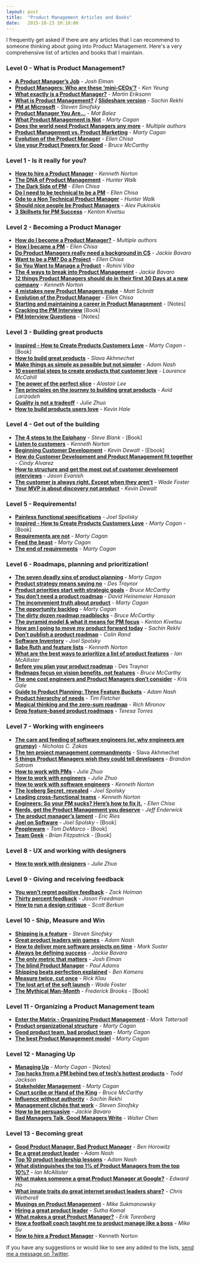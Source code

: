```yaml
---
layout: post
title:  "Product Management Articles and Books"
date:   2015-10-23 10:18:00
---
```


I frequently get asked if there are any articles that I can recommend to someone thinking about going into Product Management. Here's a very comprehensive list of articles and books that I maintain.

<!--more-->

### Level 0 - What is Product Management?

*   **[A Product Manager’s Job](https://medium.com/@joshelman/a-product-managers-job-63c09a43d0ec)** - _Josh Elman_
*   **[Product Managers: Who are these ‘mini-CEOs’?](http://thenextweb.com/insider/2013/10/12/product-managers-mini-ceos/)** - _Ken Yeung_
*   **[What exactly is a Product Manager?](http://www.mindtheproduct.com/2011/10/what-exactly-is-a-product-manager/)** - _Martin Eriksonn_
*   **[What is Product Management?](http://www.sachinrekhi.com/blog/2013/01/28/what-is-product-management)** **/** **[Slideshare version](http://www.sachinrekhi.com/blog/2013/08/25/presentation-what-is-product-management)** _- Sachin Rekhi_
*   **[PM at Microsoft](http://blogs.msdn.com/b/techtalk/archive/2005/12/16/504872.aspx)** - _Steven Sinofsky_
*   **[Product Manager You Are…](https://medium.com/@matbalez/product-manager-you-are-664d83ee702e)** - _Mat Balez_
*   **[What Product Management is Not](http://www.svpg.com/what-product-management-is-not/)** - _Marty Cagan_
*   **[Does the world need Product Managers any more](http://branch.com/b/does-the-world-need-product-managers-any-more)** - _Multiple authors_
*   **[Product Management vs. Product Marketing](http://www.svproduct.com/product-management-vs-product-marketing/)** - _Marty Cagan_
*   **[Evolution of the Product Manager](http://queue.acm.org/detail.cfm?id=2683579)** - _Ellen Chisa_
*   **[Use your Product Powers for Good](http://www.productpowers.com/blog/use-your-product-powers-for-good.html)** - _Bruce McCarthy_


### Level 1 - Is it really for you?

*   **[How to hire a Product Manager](https://www.kennethnorton.com/essays/productmanager.html)** - _Kenneth Norton_
*   **[The DNA of Product Management](https://www.linkedin.com/pulse/article/20121102003945-7298-the-dna-of-product-management)** - _Hunter Walk_
*   **[The Dark Side of PM](http://blog.ellenchisa.com/2014/02/20/the-dark-side-of-pm/)** - _Ellen Chisa_
*   **[Do I need to be technical to be a PM](http://blog.ellenchisa.com/2014/10/04/need-technical-pm/)** - _Ellen Chisa_
*   **[Ode to a Non Technical Product Manager](https://medium.com/@hunterwalk/ode-to-a-non-technical-product-manager-7776efb98acd)** - _Hunter Walk_
*   **[Should nice people be Product Managers](https://www.rallydev.com/community/agile/should-nice-people-be-product-managers)** - _Alex Pukinskis_
*   **[3 Skillsets for PM Success](http://blog.kentonkivestu.com/3-skillsets-for-PM-success)** - _Kenton Kivetsu_

### Level 2 - Becoming a Product Manager

*   **[How do I become a Product Manager?](https://www.quora.com/How-do-I-become-a-product-manager-2)** - _Multiple authors_
*   **[How I became a PM](http://blog.ellenchisa.com/2014/01/10/how-i-became-a-pm/)** - _Ellen Chisa_
*   **[Do Product Managers really need a background in CS](https://pmblog.quora.com/Do-Product-Managers-really-need-a-background-in-CS)** - _Jackie Bavaro_
*   **[Want to be a PM? Do a Project](http://blog.ellenchisa.com/2014/01/28/want-to-be-a-pm-do-a-project/)** - _Ellen Chisa_
*   **[So You Want to Manage a Product](https://medium.com/@rohinivibha/so-you-want-to-manage-a-product-c664ba7e5138)** - _Rohini Viba_
*   **[The 4 ways to break into Product Management](https://pmblog.quora.com/The-4-ways-to-Break-into-Product-Management)** - _Jackie Bavaro_
*   **[12 things Product Managers should do in their first 30 Days at a new company](http://www.gv.com/lib/12-things-product-managers-should-do-in-their-first-30-days-at-a-new-company)** - _Kenneth Norton_
*   **[4 mistakes new Product Managers make](http://dev.hubspot.com/blog/4-mistakes-new-product-managers-make)** - _Matt Schnitt_
*   **[Evolution of the Product Manager](http://queue.acm.org/detail.cfm?id=2683579)** - _Ellen Chisa_
*   **[Starting and maintaining a career in Product Management](https://www.evernote.com/shard/s42/sh/d7871026-62d0-4f86-91c6-00859a3cbed8/d04db0be6722dfa3a2f186bb3542f7aa)** - [Notes]
*   **[Cracking the PM Interview](http://www.amazon.com/gp/product/0984782818/ref=as_li_ss_tl?ie=UTF8&camp=1789&creative=390957&creativeASIN=0984782818&linkCode=as2&tag=httpstwit071f-20)** [Book]
*   **[PM Interview Questions](https://www.evernote.com/shard/s42/sh/9224e105-307a-42be-9647-fe3f3beee2cc/1b7159da59af5c465cafcbe5fb8ff673)** - [Notes]

### Level 3 - Building great products

*   **[Inspired - How to Create Products Customers Love](http://www.amazon.com/gp/product/B001AQ95UY?btkr=1)** - _Marty Cagan_ - [Book]
*   **[How to build great products](http://www.defmacro.org/2013/09/26/products.html)** - _Slava Akhmechet_
*   **[Make things as simple as possible but not simpler](http://blog.adamnash.com/2013/09/25/make-things-as-simple-as-possible-but-not-simpler/)** - _Adam Nash_
*   **[10 essential steps to create products that customer love](http://welovelean.wordpress.com/2013/07/06/10-essential-steps-to-create-products-that-customers-love/)** - _Laurence McCahill_
*   **[The power of the perfect slice](http://www.mindtheproduct.com/2013/03/the-power-of-the-perfect-slice/)** - _Alastair Lee_
*   **[Ten principles on the journey to building great products](http://www.forbes.com/sites/avidlarizadeh/2014/05/23/ten-principles-on-the-journey-to-building-great-products/)** - _Avid Larizadeh_
*   **[Quality is not a tradeoff](https://medium.com/the-year-of-the-looking-glass/quality-is-not-a-tradeoff-bcddf7c85553)** - _Julie Zhuo_
*   **[How to build products users love](http://startupclass.samaltman.com/courses/lec07/)** - _Kevin Hale_

### Level 4 - Get out of the building

*   **[The 4 steps to the Epiphany](http://www.amazon.com/Four-Steps-Epiphany-Steve-Blank/dp/0989200507)** - _Steve Blank_ - [Book]
*   **[Listen to customers](https://www.kennethnorton.com/essays/listentocustomers.html)** - _Kenneth Norton_
*   **[Beginning Customer Development](https://app.convertkit.com/kevindewalt/beginning-customer-development_ebook)** - _Kevin Dewalt_ - [Ebook]
*   **[How do Customer Development and Product Management fit together](http://www.cindyalvarez.com/lean/how-do-customer-development-and-product-management-fit-together-2014)** - _Cindy Alvarez_
*   **[How to structure and get the most out of customer development interviews](http://jasonevanish.com/2012/01/18/how-to-structure-and-get-the-most-out-of-customer-development-interviews/)** - _Jason Evanish_
*   **[The customer is always right. Except when they aren’t](http://wadefoster.net/post/57403834478/the-customer-is-always-right-except-when-they-arent)** - _Wade Foster_
*   **[Your MVP is about discovery not product](http://kevindewalt.com/2013/07/14/your-mvp-is-about-discovery-not-product/)** - _Kevin Dewalt_

### Level 5 - Requirements!

*   **[Painless functional specifications](http://www.joelonsoftware.com/articles/fog0000000036.html)** - _Joel Spolsky_
*   **[Inspired - How to Create Products Customers Love](http://www.amazon.com/gp/product/B001AQ95UY?btkr=1)** - _Marty Cagan_ - [Book]
*   **[Requirements are not](http://www.svpg.com/requirements-are-not/)** - _Marty Cagan_
*   **[Feed the beast](http://www.svpg.com/feed-the-beast/)** - _Marty Cagan_
*   **[The end of requirements](http://www.svpg.com/the-end-of-requirements/)** - _Marty Cagan_

### Level 6 - Roadmaps, planning and prioritization!

*   **[The seven deadly sins of product planning](http://svpg.com/the-seven-deadly-sins-of-product-planning/)** - _Marty Cagan_
*   **[Product strategy means saying no](http://blog.intercom.io/product-strategy-means-saying-no/)** - _Des Traynor_
*   **[Product priorities start with strategic goals](http://www.productpowers.com/blog/product-priorities-start-with-strategic-goals.html)** - _Bruce McCarthy_
*   **[You don’t need a product roadmap](https://signalvnoise.com/posts/694-you-dont-need-a-product-road-map)** - _David Heinemeier Hansson_
*   **[The inconvenient truth about product](http://www.svpg.com/the-inconvenient-truth-about-product/)** - _Marty Cagan_
*   **[The opportunity backlog](http://www.svproduct.com/the-opportunity-backlog/)** - _Marty Cagan_
*   **[The dirty dozen roadmap roadblocks](http://www.productpowers.com/blog/the-dirty-dozen-roadmap-roadblocks.html)** - _Bruce McCarthy_
*   **[The pyramid model & what it means for PM focus](http://blog.kentonkivestu.com/product-focus)** - _Kenton Kivetsu_
*   **[How am I going to move my product forward today](http://www.sachinrekhi.com/blog/2013/03/04/how-am-i-going-to-move-my-product-forward-today)** - _Sachin Rekhi_
*   **[Don’t publish a product roadmap](http://dataerous.com/post/51810660125/dont-publish-a-product-roadmap)** - _Colin Rand_
*   **[Software Inventory](http://www.joelonsoftware.com/items/2012/07/09.html)** - _Joel Spolsky_
*   **[Babe Ruth and feature lists](https://medium.com/bringing-the-donuts/babe-ruth-and-feature-lists-1818bb8c6ca8)** - _Kenneth Norton_
*   **[What are the best ways to prioritize a list of product features](https://www.quora.com/What-are-the-best-ways-to-prioritize-a-list-of-product-features)** - _Ian McAllister_
*   **[Before you plan your product roadmap](http://blog.intercom.io/before-you-plan-your-product-roadmap/)** - Des Traynor
*   **[Rodmaps focus on vision benefits, not features](http://www.productpowers.com/blog/roadmaps-focus-on-vision-benefits-not-features.html)** - _Bruce McCarthy_
*   **[The one cost engineers and Product Managers don’t consider](http://firstround.com/article/The-one-cost-engineers-and-product-managers-dont-consider)** - _Kris Gale_
*   **[Guide to Product Planning: Three Feature Buckets](http://blog.adamnash.com/2009/07/22/guide-to-product-planning-three-feature-buckets/)** - _Adam Nash_
*   **[Product hierarchy of needs](http://blog.relateiq.com/product-hierarchy-needs/)** - _Tim Fletcher_
*   **[Magical thinking and the zero-sum roadmap](http://www.mironov.com/magical_thinking/)** - _Rich Mironov_
*   **[Drop feature-based product roadmaps](http://www.producttalk.org/2014/04/drop-feature-based-product-roadmaps/)** - _Teresa Torres_

### Level 7 - Working with engineers

*   **[The care and feeding of software engineers (or, why engineers are grumpy)](http://www.nczonline.net/blog/2012/06/12/the-care-and-feeding-of-software-engineers-or-why-engineers-are-grumpy/)** - _Nicholas C. Zakas_
*   **[The ten project management commandments](http://www.defmacro.org/2013/06/03/engineering-commandments.html)** - Slava Akhmechet
*   **[5 things Product Managers wish they could tell developers](http://tech.pro/blog/1529/5-things-product-managers-wish-they-could-tell-developers)** - _Brandon Satrom_
*   **[How to work with PMs](https://medium.com/the-year-of-the-looking-glass/how-to-work-with-pms-3e852d5eccf5)** - _Julie Zhuo_
*   **[How to work with engineers](https://medium.com/the-year-of-the-looking-glass/how-to-work-with-engineers-a3163ff1eced)** - _Julie Zhuo_
*   **[How to work with software engineers](https://www.kennethnorton.com/essays/how-to-work-with-software-engineers.html)** - _Kenneth Norton_
*   **[The Iceberg Secret, revealed](http://www.joelonsoftware.com/articles/fog0000000356.html)** - _Joel Spolsky_
*   **[Leading cross-functional teams](https://www.kennethnorton.com/essays/leading-cross-functional-teams.html)** - _Kenneth Norton_
*   **[Engineers: So your PM sucks? Here’s how to fix it.](http://blog.ellenchisa.com/2014/07/20/engineers-pm-sucks-heres-fix/)** - _Ellen Chisa_
*   **[Nerds, get the Product Management you deserve](https://medium.com/@jeff7091/nerds-get-the-product-management-you-deserve-3bcf849394c2)** - _Jeff Enderwick_
*   **[The product manager’s lament](http://www.startuplessonslearned.com/2008/10/product-managers-lament.html)** - _Eric Ries_
*   **[Joel on Software](http://www.amazon.com/Joel-Software-Occasionally-Developers-Designers/dp/1590593898)** - _Joel Spolsky_ - [Book]
*   **[Peopleware](http://www.amazon.com/gp/product/0321934113/ref=pd_lpo_sbs_dp_ss_3?pf_rd_p=1944687462&pf_rd_s=lpo-top-stripe-1&pf_rd_t=201&pf_rd_i=0201835959&pf_rd_m=ATVPDKIKX0DER&pf_rd_r=1E20VC37Q8W2VN696453)** - _Tom DeMarco_ - [Book]
*   **[Team Geek](http://www.amazon.com/Team-Geek-Software-Developers-Working/dp/1449302440/ref=sr_1_1?s=books&ie=UTF8&qid=1414877530&sr=1-1&keywords=team+geek)** - _Brian Fitzpatrick_ - [Book]

### Level 8 - UX and working with designers

*   **[How to work with designers](https://medium.com/the-year-of-the-looking-glass/how-to-work-with-designers-6c975dede146)** - _Julie Zhuo_

### Level 9 - Giving and receiving feedback

*   **[You won’t regret positive feedback](http://zachholman.com/posts/positive-feedback/)** - _Zack Holman_
*   **[Thirty percent feedback](http://blog.42floors.com/thirty-percent-feedback/)** - _Jason Freedman_
*   **[How to run a design critique](http://scottberkun.com/essays/23-how-to-run-a-design-critique/)** - _Scott Berkun_

### Level 10 - Ship, Measure and Win

*   **[Shipping is a feature](http://a16z.com/2014/04/16/shipping-is-a-feature-some-guiding-principals-for-people-that-build-things/)** - _Steven Sinofsky_
*   **[Great product leaders win games](http://blog.adamnash.com/2012/02/29/great-product-leaders-win-games/)** - _Adam Nash_
*   **[How to deliver more software projects on time](http://www.inc.com/mark-suster/how-to-deliver-more-software-projects-on-time.html)** - _Mark Suster_
*   **[Always be defining success](https://pmblog.quora.com/Always-Be-Defining-Success)** - _Jackie Bavaro_
*   **[The only metric that matters](https://medium.com/@joshelman/the-only-metric-that-matters-ab24a585b5ea)** - _Josh Elman_
*   **[The blind Product Manager](http://blog.intercom.io/the-blind-product-manager/)** - _Paul Adams_
*   **[Shipping beats perfection explained](http://bjk5.com/post/60760280107/shipping-beats-perfection-explained)** - _Ben Kamens_
*   **[Measure twice, cut once](https://medium.com/@rklau/measure-twice-cut-once-e86c2f08b4c)** - _Rick Klau_
*   **[The lost art of the soft launch](http://wadefoster.net/post/70145296769/the-lost-art-of-the-soft-launch)** - _Wade Foster_
*   **[The Mythical Man-Month](http://www.amazon.com/The-Mythical-Man-Month-Engineering-Anniversary/dp/0201835959)** - _Frederick Brooks_ - [Book]

### Level 11 - Organizing a Product Management team

*   **[Enter the Matrix - Organizing Product Management](https://www.braintreepayments.com/braintrust/Enter-the-Matrix-Organizing-Product-Management)** - _Mark Tattersall_
*   **[Product organizational structure](http://www.svpg.com/product-organizational-structure/)** - _Marty Cagan_
*   **[Good product team, bad product team](http://www.svpg.com/good-product-team-bad-product-team/)** - _Marty Cagan_
*   **[The best Product Management model](http://www.svpg.com/the-best-product-management-model/)** - _Marty Cagan_

### Level 12 - Managing Up

*   **[Managing Up](https://www.evernote.com/shard/s42/sh/f122a179-c775-4f8c-9f13-c902a952ef17/92e9f8fd4a4171ef9a9976530d9e04e8)** - _Marty Cagan_ - [Notes]
*   **[Top hacks from a PM behind two of tech’s hottest products](http://firstround.com/article/Top-Hacks-from-a-PM-Behind-Two-of-Techs-Hottest-Products)** - _Todd Jackson_
*   **[Stakeholder Management](http://www.svproduct.com/stakeholder-management/)** - _Marty Cagan_
*   **[Court scribe or Hand of the King](http://www.productpowers.com/blog/court-scribe-or-hand-of-the-king.html)** - _Bruce McCarthy_
*   **[Influence without authority](http://www.sachinrekhi.com/blog/2013/02/19/the-most-underrated-product-management-skill-influence-without-authority)** - _Sachin Rekhi_
*   **[Management clichés that work](http://blog.learningbyshipping.com/2014/10/23/management-cliches-that-work/)** - _Steven Sinofsky_
*   **[How to be persuasive](https://pmblog.quora.com/How-to-be-persuasive)** - _Jackie Bavaro_
*   **[Bad Managers Talk, Good Managers Write](http://blog.idonethis.com/managers-write/)** - _Walter Chen_

### Level 13 - Becoming great

*   **[Good Product Manager, Bad Product Manager](http://benhorowitz.files.wordpress.com/2010/05/good-product-manager.pdf)** - _Ben Horowitz_
*   **[Be a great product leader](http://blog.adamnash.com/2011/12/16/be-a-great-product-leader/)** - _Adam Nash_
*   **[Top 10 product leadership lessons](http://blog.adamnash.com/2012/03/06/top-10-product-leadership-lessons/)** - _Adam Nash_
*   **[What distinguishes the top 1% of Product Managers from the top 10%?](https://www.quora.com/What-distinguishes-the-Top-1-of-Product-Managers-from-the-Top-10/answer/Ian-McAllister?srid=3wR&st=ns)** - _Ian McAllister_
*   **[What makes someone a great Product Manager at Google?](https://www.quora.com/What-makes-someone-a-great-product-manager-at-Google)** - _Edward Ho_
*   **[What innate traits do great internet product leaders share?](https://www.quora.com/What-innate-traits-do-great-Internet-product-leaders-share)** - _Chris Wetherell_
*   **[Musings on Product Management](http://blog.parsely.com/post/907/musings-on-product-management/)** - _Mike Sukmanowsky_
*   **[Hiring a great product leader](https://medium.com/@suthakamal/hiring-a-great-product-leader-12365570c974)** - _Sutha Kamal_
*   **[What makes a great Product Manager?](http://blog.producthunt.com/post/98290786994/what-makes-a-great-product-manager-10-product-experts)** - _Erik Torenberg_
*   **[How a football coach taught me to product manage like a boss](https://medium.com/@biggiesu/how-a-football-coach-taught-me-to-product-manage-like-a-boss-926ab5c39156)** - _Mike Su_
*   **[How to hire a Product Manager](https://www.kennethnorton.com/essays/productmanager.html)** - Kenneth Norton


If you have any suggestions or would like to see any added to the lists, [send me a message on Twitter](https://www.twitter.com/lokimeyburg).

